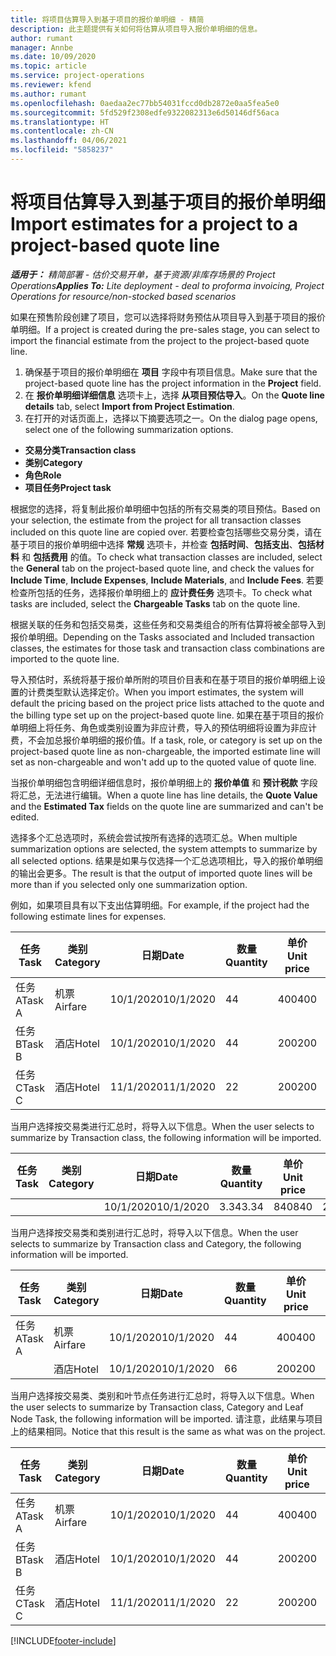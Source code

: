 ```yaml
---
title: 将项目估算导入到基于项目的报价单明细 - 精简
description: 此主题提供有关如何将估算从项目导入报价单明细的信息。
author: rumant
manager: Annbe
ms.date: 10/09/2020
ms.topic: article
ms.service: project-operations
ms.reviewer: kfend
ms.author: rumant
ms.openlocfilehash: 0aedaa2ec77bb54031fccd0db2872e0aa5fea5e0
ms.sourcegitcommit: 5fd529f2308edfe9322082313e6d50146df56aca
ms.translationtype: HT
ms.contentlocale: zh-CN
ms.lasthandoff: 04/06/2021
ms.locfileid: "5858237"
---
```

# <a name="import-estimates-for-a-project-to-a-project-based-quote-line"></a><span data-ttu-id="97ad4-103">将项目估算导入到基于项目的报价单明细</span><span class="sxs-lookup"><span data-stu-id="97ad4-103">Import estimates for a project to a project-based quote line</span></span> 

<span data-ttu-id="97ad4-104">_**适用于：** 精简部署 - 估价交易开单，基于资源/非库存场景的 Project Operations_</span><span class="sxs-lookup"><span data-stu-id="97ad4-104">_**Applies To:** Lite deployment - deal to proforma invoicing, Project Operations for resource/non-stocked based scenarios_</span></span>

<span data-ttu-id="97ad4-105">如果在预售阶段创建了项目，您可以选择将财务预估从项目导入到基于项目的报价单明细。</span><span class="sxs-lookup"><span data-stu-id="97ad4-105">If a project is created during the pre-sales stage, you can select to import the financial estimate from the project to the project-based quote line.</span></span>

1. <span data-ttu-id="97ad4-106">确保基于项目的报价单明细在 **项目** 字段中有项目信息。</span><span class="sxs-lookup"><span data-stu-id="97ad4-106">Make sure that the project-based quote line has the project information in the **Project** field.</span></span>
2. <span data-ttu-id="97ad4-107">在 **报价单明细详细信息** 选项卡上，选择 **从项目预估导入**。</span><span class="sxs-lookup"><span data-stu-id="97ad4-107">On the **Quote line details** tab, select **Import from Project Estimation**.</span></span>
3. <span data-ttu-id="97ad4-108">在打开的对话页面上，选择以下摘要选项之一。</span><span class="sxs-lookup"><span data-stu-id="97ad4-108">On the dialog page opens, select one of the following summarization options.</span></span>

  - <span data-ttu-id="97ad4-109">**交易分类**</span><span class="sxs-lookup"><span data-stu-id="97ad4-109">**Transaction class**</span></span>
  - <span data-ttu-id="97ad4-110">**类别**</span><span class="sxs-lookup"><span data-stu-id="97ad4-110">**Category**</span></span>
  - <span data-ttu-id="97ad4-111">**角色**</span><span class="sxs-lookup"><span data-stu-id="97ad4-111">**Role**</span></span> 
  - <span data-ttu-id="97ad4-112">**项目任务**</span><span class="sxs-lookup"><span data-stu-id="97ad4-112">**Project task**</span></span>

<span data-ttu-id="97ad4-113">根据您的选择，将复制此报价单明细中包括的所有交易类的项目预估。</span><span class="sxs-lookup"><span data-stu-id="97ad4-113">Based on your selection, the estimate from the project for all transaction classes included on this quote line are copied over.</span></span> <span data-ttu-id="97ad4-114">若要检查包括哪些交易分类，请在基于项目的报价单明细中选择 **常规** 选项卡，并检查 **包括时间**、**包括支出**、**包括材料** 和 **包括费用** 的值。</span><span class="sxs-lookup"><span data-stu-id="97ad4-114">To check what transaction classes are included, select the **General** tab on the project-based quote line, and check the values for **Include Time**, **Include Expenses**, **Include Materials**, and **Include Fees**.</span></span>  <span data-ttu-id="97ad4-115">若要检查所包括的任务，选择报价单明细上的 **应计费任务** 选项卡。</span><span class="sxs-lookup"><span data-stu-id="97ad4-115">To check what tasks are included, select the **Chargeable Tasks** tab on the quote line.</span></span>

<span data-ttu-id="97ad4-116">根据关联的任务和包括交易类，这些任务和交易类组合的所有估算将被全部导入到报价单明细。</span><span class="sxs-lookup"><span data-stu-id="97ad4-116">Depending on the Tasks associated and Included transaction classes, the estimates for those task and transaction class combinations are imported to the quote line.</span></span>

<span data-ttu-id="97ad4-117">导入预估时，系统将基于报价单所附的项目价目表和在基于项目的报价单明细上设置的计费类型默认选择定价。</span><span class="sxs-lookup"><span data-stu-id="97ad4-117">When you import estimates, the system will default the pricing based on the project price lists attached to the quote and the billing type set up on the project-based quote line.</span></span> <span data-ttu-id="97ad4-118">如果在基于项目的报价单明细上将任务、角色或类别设置为非应计费，导入的预估明细将设置为非应计费，不会加总报价单明细的报价值。</span><span class="sxs-lookup"><span data-stu-id="97ad4-118">If a task, role, or category is set up on the project-based quote line as non-chargeable, the imported estimate line will set as non-chargeable and won't add up to the quoted value of quote line.</span></span>

<span data-ttu-id="97ad4-119">当报价单明细包含明细详细信息时，报价单明细上的 **报价单值** 和 **预计税款** 字段将汇总，无法进行编辑。</span><span class="sxs-lookup"><span data-stu-id="97ad4-119">When a quote line has line details, the **Quote Value** and the **Estimated Tax** fields on the quote line are summarized and can't be edited.</span></span>

<span data-ttu-id="97ad4-120">选择多个汇总选项时，系统会尝试按所有选择的选项汇总。</span><span class="sxs-lookup"><span data-stu-id="97ad4-120">When multiple summarization options are selected, the system attempts to summarize by all selected options.</span></span> <span data-ttu-id="97ad4-121">结果是如果与仅选择一个汇总选项相比，导入的报价单明细的输出会更多。</span><span class="sxs-lookup"><span data-stu-id="97ad4-121">The result is that the output of imported quote lines will be more than if you selected only one summarization option.</span></span>

<span data-ttu-id="97ad4-122">例如，如果项目具有以下支出估算明细。</span><span class="sxs-lookup"><span data-stu-id="97ad4-122">For example, if the project had the following estimate lines for expenses.</span></span>

| <span data-ttu-id="97ad4-123">任务</span><span class="sxs-lookup"><span data-stu-id="97ad4-123">Task</span></span> | <span data-ttu-id="97ad4-124">类别</span><span class="sxs-lookup"><span data-stu-id="97ad4-124">Category</span></span> | <span data-ttu-id="97ad4-125">日期</span><span class="sxs-lookup"><span data-stu-id="97ad4-125">Date</span></span> | <span data-ttu-id="97ad4-126">数量</span><span class="sxs-lookup"><span data-stu-id="97ad4-126">Quantity</span></span> | <span data-ttu-id="97ad4-127">单价</span><span class="sxs-lookup"><span data-stu-id="97ad4-127">Unit price</span></span> | <span data-ttu-id="97ad4-128">应收总额</span><span class="sxs-lookup"><span data-stu-id="97ad4-128">Amount</span></span> |
| --- | --- | --- | --- | --- | --- |
| <span data-ttu-id="97ad4-129">任务 A</span><span class="sxs-lookup"><span data-stu-id="97ad4-129">Task A</span></span> | <span data-ttu-id="97ad4-130">机票</span><span class="sxs-lookup"><span data-stu-id="97ad4-130">Airfare</span></span> | <span data-ttu-id="97ad4-131">10/1/2020</span><span class="sxs-lookup"><span data-stu-id="97ad4-131">10/1/2020</span></span> | <span data-ttu-id="97ad4-132">4</span><span class="sxs-lookup"><span data-stu-id="97ad4-132">4</span></span> | <span data-ttu-id="97ad4-133">400</span><span class="sxs-lookup"><span data-stu-id="97ad4-133">400</span></span> | <span data-ttu-id="97ad4-134">1600</span><span class="sxs-lookup"><span data-stu-id="97ad4-134">1600</span></span> |
| <span data-ttu-id="97ad4-135">任务 B</span><span class="sxs-lookup"><span data-stu-id="97ad4-135">Task B</span></span> | <span data-ttu-id="97ad4-136">酒店</span><span class="sxs-lookup"><span data-stu-id="97ad4-136">Hotel</span></span> | <span data-ttu-id="97ad4-137">10/1/2020</span><span class="sxs-lookup"><span data-stu-id="97ad4-137">10/1/2020</span></span> | <span data-ttu-id="97ad4-138">4</span><span class="sxs-lookup"><span data-stu-id="97ad4-138">4</span></span> | <span data-ttu-id="97ad4-139">200</span><span class="sxs-lookup"><span data-stu-id="97ad4-139">200</span></span> | <span data-ttu-id="97ad4-140">800</span><span class="sxs-lookup"><span data-stu-id="97ad4-140">800</span></span> |
| <span data-ttu-id="97ad4-141">任务 C</span><span class="sxs-lookup"><span data-stu-id="97ad4-141">Task C</span></span> | <span data-ttu-id="97ad4-142">酒店</span><span class="sxs-lookup"><span data-stu-id="97ad4-142">Hotel</span></span> | <span data-ttu-id="97ad4-143">11/1/2020</span><span class="sxs-lookup"><span data-stu-id="97ad4-143">11/1/2020</span></span> | <span data-ttu-id="97ad4-144">2</span><span class="sxs-lookup"><span data-stu-id="97ad4-144">2</span></span> | <span data-ttu-id="97ad4-145">200</span><span class="sxs-lookup"><span data-stu-id="97ad4-145">200</span></span> | <span data-ttu-id="97ad4-146">400</span><span class="sxs-lookup"><span data-stu-id="97ad4-146">400</span></span> |

<span data-ttu-id="97ad4-147">当用户选择按交易类进行汇总时，将导入以下信息。</span><span class="sxs-lookup"><span data-stu-id="97ad4-147">When the user selects to summarize by Transaction class, the following information will be imported.</span></span>

| <span data-ttu-id="97ad4-148">任务</span><span class="sxs-lookup"><span data-stu-id="97ad4-148">Task</span></span> | <span data-ttu-id="97ad4-149">类别</span><span class="sxs-lookup"><span data-stu-id="97ad4-149">Category</span></span> | <span data-ttu-id="97ad4-150">日期</span><span class="sxs-lookup"><span data-stu-id="97ad4-150">Date</span></span> | <span data-ttu-id="97ad4-151">数量</span><span class="sxs-lookup"><span data-stu-id="97ad4-151">Quantity</span></span> | <span data-ttu-id="97ad4-152">单价</span><span class="sxs-lookup"><span data-stu-id="97ad4-152">Unit price</span></span> | <span data-ttu-id="97ad4-153">应收总额</span><span class="sxs-lookup"><span data-stu-id="97ad4-153">Amount</span></span> |
| --- | --- | --- | --- | --- | --- |
|||<span data-ttu-id="97ad4-154">10/1/2020</span><span class="sxs-lookup"><span data-stu-id="97ad4-154">10/1/2020</span></span> | <span data-ttu-id="97ad4-155">3.34</span><span class="sxs-lookup"><span data-stu-id="97ad4-155">3.34</span></span> | <span data-ttu-id="97ad4-156">840</span><span class="sxs-lookup"><span data-stu-id="97ad4-156">840</span></span> | <span data-ttu-id="97ad4-157">2800</span><span class="sxs-lookup"><span data-stu-id="97ad4-157">2800</span></span> |

<span data-ttu-id="97ad4-158">当用户选择按交易类和类别进行汇总时，将导入以下信息。</span><span class="sxs-lookup"><span data-stu-id="97ad4-158">When the user selects to summarize by Transaction class and Category, the following information will be imported.</span></span>

| <span data-ttu-id="97ad4-159">任务</span><span class="sxs-lookup"><span data-stu-id="97ad4-159">Task</span></span> | <span data-ttu-id="97ad4-160">类别</span><span class="sxs-lookup"><span data-stu-id="97ad4-160">Category</span></span> | <span data-ttu-id="97ad4-161">日期</span><span class="sxs-lookup"><span data-stu-id="97ad4-161">Date</span></span> | <span data-ttu-id="97ad4-162">数量</span><span class="sxs-lookup"><span data-stu-id="97ad4-162">Quantity</span></span> | <span data-ttu-id="97ad4-163">单价</span><span class="sxs-lookup"><span data-stu-id="97ad4-163">Unit price</span></span> | <span data-ttu-id="97ad4-164">应收总额</span><span class="sxs-lookup"><span data-stu-id="97ad4-164">Amount</span></span> |
| --- | --- | --- | --- | --- | --- |
| <span data-ttu-id="97ad4-165">任务 A</span><span class="sxs-lookup"><span data-stu-id="97ad4-165">Task A</span></span> | <span data-ttu-id="97ad4-166">机票</span><span class="sxs-lookup"><span data-stu-id="97ad4-166">Airfare</span></span> | <span data-ttu-id="97ad4-167">10/1/2020</span><span class="sxs-lookup"><span data-stu-id="97ad4-167">10/1/2020</span></span> | <span data-ttu-id="97ad4-168">4</span><span class="sxs-lookup"><span data-stu-id="97ad4-168">4</span></span> | <span data-ttu-id="97ad4-169">400</span><span class="sxs-lookup"><span data-stu-id="97ad4-169">400</span></span> | <span data-ttu-id="97ad4-170">1600</span><span class="sxs-lookup"><span data-stu-id="97ad4-170">1600</span></span> |
| | <span data-ttu-id="97ad4-171">酒店</span><span class="sxs-lookup"><span data-stu-id="97ad4-171">Hotel</span></span> | <span data-ttu-id="97ad4-172">10/1/2020</span><span class="sxs-lookup"><span data-stu-id="97ad4-172">10/1/2020</span></span> | <span data-ttu-id="97ad4-173">6</span><span class="sxs-lookup"><span data-stu-id="97ad4-173">6</span></span> | <span data-ttu-id="97ad4-174">200</span><span class="sxs-lookup"><span data-stu-id="97ad4-174">200</span></span> | <span data-ttu-id="97ad4-175">1200</span><span class="sxs-lookup"><span data-stu-id="97ad4-175">1200</span></span> |

<span data-ttu-id="97ad4-176">当用户选择按交易类、类别和叶节点任务进行汇总时，将导入以下信息。</span><span class="sxs-lookup"><span data-stu-id="97ad4-176">When the user selects to summarize by Transaction class, Category and Leaf Node Task, the following information will be imported.</span></span> <span data-ttu-id="97ad4-177">请注意，此结果与项目上的结果相同。</span><span class="sxs-lookup"><span data-stu-id="97ad4-177">Notice that this result is the same as what was on the project.</span></span>

| <span data-ttu-id="97ad4-178">任务</span><span class="sxs-lookup"><span data-stu-id="97ad4-178">Task</span></span> | <span data-ttu-id="97ad4-179">类别</span><span class="sxs-lookup"><span data-stu-id="97ad4-179">Category</span></span> | <span data-ttu-id="97ad4-180">日期</span><span class="sxs-lookup"><span data-stu-id="97ad4-180">Date</span></span> | <span data-ttu-id="97ad4-181">数量</span><span class="sxs-lookup"><span data-stu-id="97ad4-181">Quantity</span></span> | <span data-ttu-id="97ad4-182">单价</span><span class="sxs-lookup"><span data-stu-id="97ad4-182">Unit price</span></span> | <span data-ttu-id="97ad4-183">应收总额</span><span class="sxs-lookup"><span data-stu-id="97ad4-183">Amount</span></span> |
| --- | --- | --- | --- | --- | --- |
| <span data-ttu-id="97ad4-184">任务 A</span><span class="sxs-lookup"><span data-stu-id="97ad4-184">Task A</span></span> | <span data-ttu-id="97ad4-185">机票</span><span class="sxs-lookup"><span data-stu-id="97ad4-185">Airfare</span></span> | <span data-ttu-id="97ad4-186">10/1/2020</span><span class="sxs-lookup"><span data-stu-id="97ad4-186">10/1/2020</span></span> | <span data-ttu-id="97ad4-187">4</span><span class="sxs-lookup"><span data-stu-id="97ad4-187">4</span></span> | <span data-ttu-id="97ad4-188">400</span><span class="sxs-lookup"><span data-stu-id="97ad4-188">400</span></span> | <span data-ttu-id="97ad4-189">1600</span><span class="sxs-lookup"><span data-stu-id="97ad4-189">1600</span></span> |
| <span data-ttu-id="97ad4-190">任务 B</span><span class="sxs-lookup"><span data-stu-id="97ad4-190">Task B</span></span> | <span data-ttu-id="97ad4-191">酒店</span><span class="sxs-lookup"><span data-stu-id="97ad4-191">Hotel</span></span> | <span data-ttu-id="97ad4-192">10/1/2020</span><span class="sxs-lookup"><span data-stu-id="97ad4-192">10/1/2020</span></span> | <span data-ttu-id="97ad4-193">4</span><span class="sxs-lookup"><span data-stu-id="97ad4-193">4</span></span> | <span data-ttu-id="97ad4-194">200</span><span class="sxs-lookup"><span data-stu-id="97ad4-194">200</span></span> | <span data-ttu-id="97ad4-195">800</span><span class="sxs-lookup"><span data-stu-id="97ad4-195">800</span></span> |
| <span data-ttu-id="97ad4-196">任务 C</span><span class="sxs-lookup"><span data-stu-id="97ad4-196">Task C</span></span> | <span data-ttu-id="97ad4-197">酒店</span><span class="sxs-lookup"><span data-stu-id="97ad4-197">Hotel</span></span> | <span data-ttu-id="97ad4-198">11/1/2020</span><span class="sxs-lookup"><span data-stu-id="97ad4-198">11/1/2020</span></span> | <span data-ttu-id="97ad4-199">2</span><span class="sxs-lookup"><span data-stu-id="97ad4-199">2</span></span> | <span data-ttu-id="97ad4-200">200</span><span class="sxs-lookup"><span data-stu-id="97ad4-200">200</span></span> | <span data-ttu-id="97ad4-201">400</span><span class="sxs-lookup"><span data-stu-id="97ad4-201">400</span></span> |


[!INCLUDE[footer-include](../../includes/footer-banner.md)]
